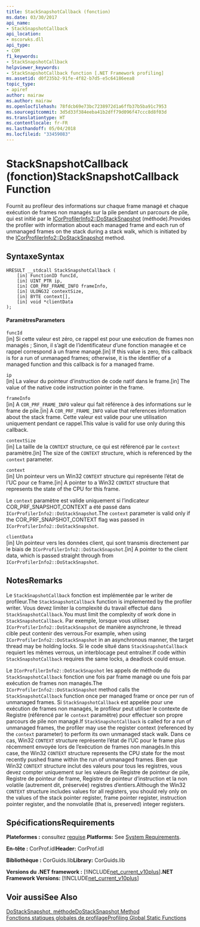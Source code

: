 ```yaml
---
title: StackSnapshotCallback (fonction)
ms.date: 03/30/2017
api_name:
- StackSnapshotCallback
api_location:
- mscorwks.dll
api_type:
- COM
f1_keywords:
- StackSnapshotCallback
helpviewer_keywords:
- StackSnapshotCallback function [.NET Framework profiling]
ms.assetid: d0f235b2-91fe-4f82-b7d5-e5c64186eea8
topic_type:
- apiref
author: mairaw
ms.author: mairaw
ms.openlocfilehash: 78fdcb69e73bc7238972d1a6ffb37b5ba91c7953
ms.sourcegitcommit: 3d5d33f384eeba41b2dff79d096f47ccc8d8f03d
ms.translationtype: HT
ms.contentlocale: fr-FR
ms.lasthandoff: 05/04/2018
ms.locfileid: "33459083"
---
```

# <a name="stacksnapshotcallback-function"></a><span data-ttu-id="cbf40-102">StackSnapshotCallback (fonction)</span><span class="sxs-lookup"><span data-stu-id="cbf40-102">StackSnapshotCallback Function</span></span>
<span data-ttu-id="cbf40-103">Fournit au profileur des informations sur chaque frame managé et chaque exécution de frames non managés sur la pile pendant un parcours de pile, qui est initié par le [ICorProfilerInfo2::DoStackSnapshot](../../../../docs/framework/unmanaged-api/profiling/icorprofilerinfo2-dostacksnapshot-method.md) (méthode).</span><span class="sxs-lookup"><span data-stu-id="cbf40-103">Provides the profiler with information about each managed frame and each run of unmanaged frames on the stack during a stack walk, which is initiated by the [ICorProfilerInfo2::DoStackSnapshot](../../../../docs/framework/unmanaged-api/profiling/icorprofilerinfo2-dostacksnapshot-method.md) method.</span></span>  
  
## <a name="syntax"></a><span data-ttu-id="cbf40-104">Syntaxe</span><span class="sxs-lookup"><span data-stu-id="cbf40-104">Syntax</span></span>  
  
```  
HRESULT __stdcall StackSnapshotCallback (  
    [in] FunctionID funcId,  
    [in] UINT_PTR ip,  
    [in] COR_PRF_FRAME_INFO frameInfo,  
    [in] ULONG32 contextSize,  
    [in] BYTE context[],  
    [in] void *clientData  
);  
```  
  
#### <a name="parameters"></a><span data-ttu-id="cbf40-105">Paramètres</span><span class="sxs-lookup"><span data-stu-id="cbf40-105">Parameters</span></span>  
 `funcId`  
 <span data-ttu-id="cbf40-106">[in] Si cette valeur est zéro, ce rappel est pour une exécution de frames non managés ; Sinon, il s’agit de l’identificateur d’une fonction managée et ce rappel correspond à un frame managé.</span><span class="sxs-lookup"><span data-stu-id="cbf40-106">[in] If this value is zero, this callback is for a run of unmanaged frames; otherwise, it is the identifier of a managed function and this callback is for a managed frame.</span></span>  
  
 `ip`  
 <span data-ttu-id="cbf40-107">[in] La valeur du pointeur d’instruction de code natif dans le frame.</span><span class="sxs-lookup"><span data-stu-id="cbf40-107">[in] The value of the native code instruction pointer in the frame.</span></span>  
  
 `frameInfo`  
 <span data-ttu-id="cbf40-108">[in] A `COR_PRF_FRAME_INFO` valeur qui fait référence à des informations sur le frame de pile.</span><span class="sxs-lookup"><span data-stu-id="cbf40-108">[in] A `COR_PRF_FRAME_INFO` value that references information about the stack frame.</span></span> <span data-ttu-id="cbf40-109">Cette valeur est valide pour une utilisation uniquement pendant ce rappel.</span><span class="sxs-lookup"><span data-stu-id="cbf40-109">This value is valid for use only during this callback.</span></span>  
  
 `contextSize`  
 <span data-ttu-id="cbf40-110">[in] La taille de la `CONTEXT` structure, ce qui est référencé par le `context` paramètre.</span><span class="sxs-lookup"><span data-stu-id="cbf40-110">[in] The size of the `CONTEXT` structure, which is referenced by the `context` parameter.</span></span>  
  
 `context`  
 <span data-ttu-id="cbf40-111">[in] Un pointeur vers un Win32 `CONTEXT` structure qui représente l’état de l’UC pour ce frame.</span><span class="sxs-lookup"><span data-stu-id="cbf40-111">[in] A pointer to a Win32 `CONTEXT` structure that represents the state of the CPU for this frame.</span></span>  
  
 <span data-ttu-id="cbf40-112">Le `context` paramètre est valide uniquement si l’indicateur COR_PRF_SNAPSHOT_CONTEXT a été passé dans `ICorProfilerInfo2::DoStackSnapshot`.</span><span class="sxs-lookup"><span data-stu-id="cbf40-112">The `context` parameter is valid only if the COR_PRF_SNAPSHOT_CONTEXT flag was passed in `ICorProfilerInfo2::DoStackSnapshot`.</span></span>  
  
 `clientData`  
 <span data-ttu-id="cbf40-113">[in] Un pointeur vers les données client, qui sont transmis directement par le biais de `ICorProfilerInfo2::DoStackSnapshot`.</span><span class="sxs-lookup"><span data-stu-id="cbf40-113">[in] A pointer to the client data, which is passed straight through from `ICorProfilerInfo2::DoStackSnapshot`.</span></span>  
  
## <a name="remarks"></a><span data-ttu-id="cbf40-114">Notes</span><span class="sxs-lookup"><span data-stu-id="cbf40-114">Remarks</span></span>  
 <span data-ttu-id="cbf40-115">Le `StackSnapshotCallback` fonction est implémentée par le writer de profileur.</span><span class="sxs-lookup"><span data-stu-id="cbf40-115">The `StackSnapshotCallback` function is implemented by the profiler writer.</span></span> <span data-ttu-id="cbf40-116">Vous devez limiter la complexité du travail effectué dans `StackSnapshotCallback`.</span><span class="sxs-lookup"><span data-stu-id="cbf40-116">You must limit the complexity of work done in `StackSnapshotCallback`.</span></span> <span data-ttu-id="cbf40-117">Par exemple, lorsque vous utilisez `ICorProfilerInfo2::DoStackSnapshot` de manière asynchrone, le thread cible peut contenir des verrous.</span><span class="sxs-lookup"><span data-stu-id="cbf40-117">For example, when using `ICorProfilerInfo2::DoStackSnapshot` in an asynchronous manner, the target thread may be holding locks.</span></span> <span data-ttu-id="cbf40-118">Si le code situé dans `StackSnapshotCallback` requiert les mêmes verrous, un interblocage peut entraîner.</span><span class="sxs-lookup"><span data-stu-id="cbf40-118">If code within `StackSnapshotCallback` requires the same locks, a deadlock could ensue.</span></span>  
  
 <span data-ttu-id="cbf40-119">Le `ICorProfilerInfo2::DoStackSnapshot` les appels de méthode du `StackSnapshotCallback` fonction une fois par frame managé ou une fois par exécution de frames non managés.</span><span class="sxs-lookup"><span data-stu-id="cbf40-119">The `ICorProfilerInfo2::DoStackSnapshot` method calls the `StackSnapshotCallback` function once per managed frame or once per run of unmanaged frames.</span></span> <span data-ttu-id="cbf40-120">Si `StackSnapshotCallback` est appelée pour une exécution de frames non managés, le profileur peut utiliser le contexte de Registre (référencé par le `context` paramètre) pour effectuer son propre parcours de pile non managé.</span><span class="sxs-lookup"><span data-stu-id="cbf40-120">If `StackSnapshotCallback` is called for a run of unmanaged frames, the profiler may use the register context (referenced by the `context` parameter) to perform its own unmanaged stack walk.</span></span> <span data-ttu-id="cbf40-121">Dans ce cas, Win32 `CONTEXT` structure représente l’état de l’UC pour le frame plus récemment envoyée lors de l’exécution de frames non managés.</span><span class="sxs-lookup"><span data-stu-id="cbf40-121">In this case, the Win32 `CONTEXT` structure represents the CPU state for the most recently pushed frame within the run of unmanaged frames.</span></span> <span data-ttu-id="cbf40-122">Bien que Win32 `CONTEXT` structure inclut des valeurs pour tous les registres, vous devez compter uniquement sur les valeurs de Registre de pointeur de pile, Registre de pointeur de frame, Registre de pointeur d’instruction et la non volatile (autrement dit, préservée) registres d’entiers.</span><span class="sxs-lookup"><span data-stu-id="cbf40-122">Although the Win32 `CONTEXT` structure includes values for all registers, you should rely only on the values of the stack pointer register, frame pointer register, instruction pointer register, and the nonvolatile (that is, preserved) integer registers.</span></span>  
  
## <a name="requirements"></a><span data-ttu-id="cbf40-123">Spécifications</span><span class="sxs-lookup"><span data-stu-id="cbf40-123">Requirements</span></span>  
 <span data-ttu-id="cbf40-124">**Plateformes :** consultez [requise](../../../../docs/framework/get-started/system-requirements.md).</span><span class="sxs-lookup"><span data-stu-id="cbf40-124">**Platforms:** See [System Requirements](../../../../docs/framework/get-started/system-requirements.md).</span></span>  
  
 <span data-ttu-id="cbf40-125">**En-tête :** CorProf.idl</span><span class="sxs-lookup"><span data-stu-id="cbf40-125">**Header:** CorProf.idl</span></span>  
  
 <span data-ttu-id="cbf40-126">**Bibliothèque :** CorGuids.lib</span><span class="sxs-lookup"><span data-stu-id="cbf40-126">**Library:** CorGuids.lib</span></span>  
  
 <span data-ttu-id="cbf40-127">**Versions du .NET framework :** [!INCLUDE[net_current_v10plus](../../../../includes/net-current-v10plus-md.md)]</span><span class="sxs-lookup"><span data-stu-id="cbf40-127">**.NET Framework Versions:** [!INCLUDE[net_current_v10plus](../../../../includes/net-current-v10plus-md.md)]</span></span>  
  
## <a name="see-also"></a><span data-ttu-id="cbf40-128">Voir aussi</span><span class="sxs-lookup"><span data-stu-id="cbf40-128">See Also</span></span>  
 [<span data-ttu-id="cbf40-129">DoStackSnapshot, méthode</span><span class="sxs-lookup"><span data-stu-id="cbf40-129">DoStackSnapshot Method</span></span>](../../../../docs/framework/unmanaged-api/profiling/icorprofilerinfo2-dostacksnapshot-method.md)  
 [<span data-ttu-id="cbf40-130">Fonctions statiques globales de profilage</span><span class="sxs-lookup"><span data-stu-id="cbf40-130">Profiling Global Static Functions</span></span>](../../../../docs/framework/unmanaged-api/profiling/profiling-global-static-functions.md)

